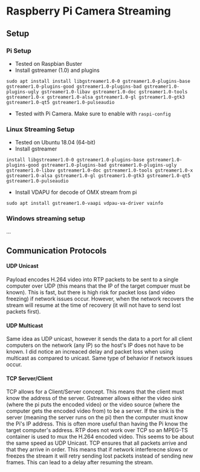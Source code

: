 # Raspberry Pi Camera Streaming

## Setup

### Pi Setup
- Tested on Raspbian Buster
- Install gstreamer (1.0) and plugins

```
sudo apt install install libgstreamer1.0-0 gstreamer1.0-plugins-base gstreamer1.0-plugins-good gstreamer1.0-plugins-bad gstreamer1.0-plugins-ugly gstreamer1.0-libav gstreamer1.0-doc gstreamer1.0-tools gstreamer1.0-x gstreamer1.0-alsa gstreamer1.0-gl gstreamer1.0-gtk3 gstreamer1.0-qt5 gstreamer1.0-pulseaudio
```
- Tested with Pi Camera. Make sure to enable with `raspi-config`

### Linux Streaming Setup
- Tested on Ubuntu 18.04 (64-bit)
- Install gstreamer

```
install libgstreamer1.0-0 gstreamer1.0-plugins-base gstreamer1.0-plugins-good gstreamer1.0-plugins-bad gstreamer1.0-plugins-ugly gstreamer1.0-libav gstreamer1.0-doc gstreamer1.0-tools gstreamer1.0-x gstreamer1.0-alsa gstreamer1.0-gl gstreamer1.0-gtk3 gstreamer1.0-qt5 gstreamer1.0-pulseaudio
```

- Install VDAPU for decode of OMX stream from pi

```
sudo apt install gstreamer1.0-vaapi vdpau-va-driver vainfo
```

### Windows streaming setup
...


## Communication Protocols

#### UDP Unicast
Payload encodes H.264 video into RTP packets to be sent to a single computer over UDP (this means that the IP of the target compuer must be known). This is fast, but there is high risk for packet loss (and video freezing) if network issues occur. However, when the network recovers the stream will resume at the time of recovery (it will not have to send lost packets first).

#### UDP Multicast
Same idea as UDP unicast, however it sends the data to a port for all client computers on the network (any IP) so the host's IP does not have to be known. I did notice an increaced delay and packet loss when using multicast as compared to unicast. Same type of behavior if network issues occur.

#### TCP Server/Client
TCP allows for a Client/Server concept. This means that the client must know the address of the server. Gstreamer allows either the video sink (where the pi puts the encoded video) or the video source (where the computer gets the encoded video from) to be a server. If the sink is the server (meaning the server runs on the pi) then the computer must know the Pi's IP address. This is often more useful than having the Pi know the target computer's address. RTP does not work over TCP so an MPEG-TS container is used to mux the H.264 encoded video. This seems to be about the same speed as UDP Unicast. TCP ensures that all packets arrive and that they arrive in order. This means that if network interferecne slows or freezes the stream it will retry sending lost packets instead of sending new frames. This can lead to a delay after resuming the stream.